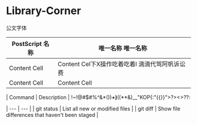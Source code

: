 # Library-Corner
公文字体

| PostScript 名称  | 唯一名称  唯一名称 |
| ------------- | ------------- |
| Content Cell  | Content Cel下X操作吃着吃着l 滴滴代驾阿帆诉讼费  |
| Content Cell  | Content Cell  |

| Command | Description |
!~!@#$#%^&*())__+)__((**&)__"KOP{:"{{}}">?><>??:


| --- | --- |
| git status | List all new or modified files |
| git diff | Show file differences that haven't been staged |
